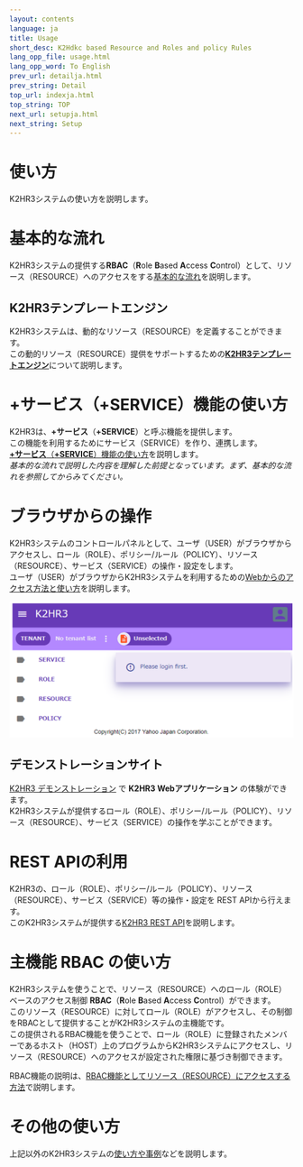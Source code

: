 ```yaml
---
layout: contents
language: ja
title: Usage
short_desc: K2Hdkc based Resource and Roles and policy Rules
lang_opp_file: usage.html
lang_opp_word: To English
prev_url: detailja.html
prev_string: Detail
top_url: indexja.html
top_string: TOP
next_url: setupja.html
next_string: Setup
---
```


# 使い方
K2HR3システムの使い方を説明します。

# 基本的な流れ
K2HR3システムの提供する**RBAC**（**R**ole **B**ased **A**ccess **C**ontrol）として、リソース（RESOURCE）へのアクセスをする[基本的な流れ](usage_baseja.html)を説明します。

## K2HR3テンプレートエンジン
K2HR3システムは、動的なリソース（RESOURCE）を定義することができます。  
この動的リソース（RESOURCE）提供をサポートするための[**K2HR3テンプレートエンジン**](usage_templateja.html)について説明します。

# +サービス（+SERVICE）機能の使い方
K2HR3は、**+サービス**（**+SERVICE**）と呼ぶ機能を提供します。  
この機能を利用するためにサービス（SERVICE）を作り、連携します。  
[**+サービス**（**+SERVICE**）機能の使い方](usage_serviceja.html)を説明します。  
_基本的な流れで説明した内容を理解した前提となっています。まず、基本的な流れを参照してからみてください。_

# ブラウザからの操作
K2HR3システムのコントロールパネルとして、ユーザ（USER）がブラウザからアクセスし、ロール（ROLE）、ポリシー/ルール（POLICY）、リソース（RESOURCE）、サービス（SERVICE）の操作・設定をします。  
ユーザ（USER）がブラウザからK2HR3システムを利用するための[Webからのアクセス方法と使い方](usage_appja.html)を説明します。  

![K2HR3 Usage - Application overview](images/usage_top_app_overview.png)

## デモンストレーションサイト
[K2HR3 デモンストレーション](https://demo.k2hr3.antpick.ax/indexja.html) で **K2HR3 Webアプリケーション** の体験ができます。  
K2HR3システムが提供するロール（ROLE）、ポリシー/ルール（POLICY）、リソース（RESOURCE）、サービス（SERVICE）の操作を学ぶことができます。  

# REST APIの利用
K2HR3の、ロール（ROLE）、ポリシー/ルール（POLICY）、リソース（RESOURCE）、サービス（SERVICE）等の操作・設定を REST APIから行えます。  
このK2HR3システムが提供する[K2HR3 REST API](apija.html)を説明します。  

# 主機能 RBAC の使い方
K2HR3システムを使うことで、リソース（RESOURCE）へのロール（ROLE）ベースのアクセス制御 **RBAC**（**R**ole **B**ased **A**ccess **C**ontrol）ができます。  
このリソース（RESOURCE）に対してロール（ROLE）がアクセスし、その制御をRBACとして提供することがK2HR3システムの主機能です。  
この提供されるRBAC機能を使うことで、ロール（ROLE）に登録されたメンバーであるホスト（HOST）上のプログラムからK2HR3システムにアクセスし、リソース（RESOURCE）へのアクセスが設定された権限に基づき制御できます。  

RBAC機能の説明は、[RBAC機能としてリソース（RESOURCE）にアクセスする方法](usage_rbacja.html)で説明します。  

# その他の使い方
上記以外のK2HR3システムの[使い方や事例](usage_otherja.html)などを説明します。

